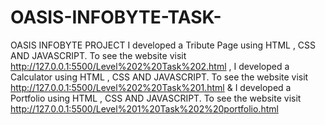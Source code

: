 # OASIS-INFOBYTE-TASK-
OASIS INFOBYTE PROJECT I developed a Tribute Page using HTML , CSS AND JAVASCRIPT. To see the website visit http://127.0.0.1:5500/Level%202%20Task%202.html , I developed a Calculator using HTML , CSS AND JAVASCRIPT. To see the website visit http://127.0.0.1:5500/Level%202%20Task%201.html & I developed a Portfolio using HTML , CSS AND JAVASCRIPT. To see the website visit http://127.0.0.1:5500/Level%201%20Task%202%20portfolio.html
